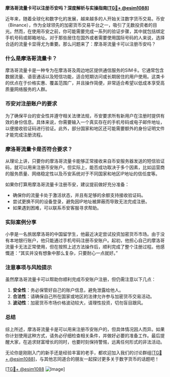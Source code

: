**摩洛哥流量卡可以注册币安吗？深度解析与实操指南[[TG💪+ @esim1088](https://t.me/s/esim1088)]**

近年来，随着全球化和数字化的发展，越来越多的人开始关注数字货币交易。币安（Binance），作为全球领先的加密货币交易平台之一，吸引了无数投资者的目光。然而，在使用币安之前，你可能需要完成一系列的验证步骤，其中就包括绑定手机号码或邮箱地址。对于那些居住在国外或者需要使用国际号码的人来说，选择合适的流量卡显得尤为重要。那么问题来了：摩洛哥流量卡可以注册币安吗？

### 什么是摩洛哥流量卡？

摩洛哥流量卡是一种专为在摩洛哥及周边地区提供通信服务的SIM卡。它通常包含数据流量、语音通话以及短信功能，适合短期访问或长期居住的用户使用。这类卡的优点在于价格实惠、覆盖范围广，并且操作简便，非常适合希望以低成本享受高质量网络服务的人群。

### 币安对注册账户的要求

为了确保平台的安全性并遵守相关法律法规，币安要求所有新用户在注册时提供有效的身份信息。具体来说，你需要输入一个真实存在的手机号码或电子邮件地址，以便接收验证码进行验证。此外，部分国家和地区还可能需要额外的身份证明文件才能完成注册流程。

### 摩洛哥流量卡是否符合要求？

从理论上讲，只要你的摩洛哥流量卡能够正常接收来自币安服务器发送的短信验证码，就可以用来注册币安账户。但实际上，能否成功取决于多个因素，比如运营商的服务质量、网络稳定性以及币安系统对于不同国家和地区IP地址的信任度等。

如果你打算用摩洛哥流量卡注册币安，建议提前做好充分准备：
- 确保你的流量卡处于激活状态，并且有足够的余额支持接收验证码。
- 尝试更换不同的设备登录，避免因IP地址被屏蔽而导致无法完成注册。
- 如果遇到困难，可以联系币安客服寻求帮助。

### 实际案例分享

小李是一名旅居摩洛哥的中国留学生，他最近决定尝试投资加密货币市场。由于没有本地银行账户，他只能通过手机号码注册币安账户。起初，他担心自己的摩洛哥流量卡无法正常使用，但在按照上述方法操作后，顺利完成了整个注册过程。他感慨道：“其实并没有想象中那么复杂，只要耐心一点就好。”

### 注意事项与风险提示

虽然摩洛哥流量卡可以帮助你顺利完成币安账户注册，但仍需注意以下几点：
1. **安全性**：务必保管好自己的账户信息，避免泄露给他人。
2. **合法性**：请确保自己所在国家或地区的法律允许参与加密货币交易活动。
3. **波动性**：加密货币市场价格波动较大，请理性投资，切勿盲目跟风。

### 总结

综上所述，摩洛哥流量卡是可以用来注册币安账户的，但具体情况因人而异。如果你计划使用这种方式，请务必仔细检查相关条件，并做好必要的准备工作。最后提醒大家，在追求财富增长的同时，也要时刻保持警惕，远离任何形式的非法活动。

无论你是刚刚入门的新手还是经验丰富的老手，都欢迎加入我们的讨论群组[[TG💪+ @esim1088](https://t.me/s/esim1088)]，与其他志同道合的朋友一起探讨更多关于数字货币的话题吧！

[[TG💪+ @esim1088](https://t.me/s/esim1088) ![Image](https://i.postimg.cc/4NQfJmqS/Snipaste-2025-05-13-00-14-12.png)]